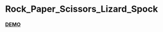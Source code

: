 # Rock_Paper_Scissors_Lizard_Spock
### [DEMO](https://kotwin98.github.io/Rock_Paper_Scissors_Lizard_Spock/)
